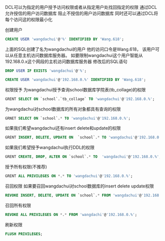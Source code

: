 DCL可以为指定的用户授予访问权限或者从指定用户处找回指定的权限
通过DCL允许授信的用户访问数据库 阻止不授信的用户访问数据库
同时还可以通过DCL将每个访问这的权限最小化

创建用户

```SQL
CREATE USER 'wangdachui'@'%' IDENTIFIED BY 'Wang.618';
```

上面的SQL创建了名为wangdachui的用户 他的访问口令是Wang.618， 该用户可以从任意主机访问数据库服务器。
如要限制wangdachui这个用户智能从192.168.0.x这个网段的主机访问数据库服务器
修改后的SQL语句

```SQL
DROP USER IF EXISTS 'wangdachui'@'%';

CREATE USER 'wangdachui'@'192.168.0.%' IDENTIFIED BY 'Wang.618';
```

权限授予
为wangdachui授予查询school数据库学院表(tb_collage)的权限

```SQL
GRENT SELECT ON `school`.`tb_collage` TO 'wangdachui'@'192.168.0.%';
```

为wangdachui对school数据库的所有对象都具有查询的权限

```SQL
GRNET SELECT ON `school`.* TO 'wangdachui'@'192.168.0.%';
```

如果我们希望wangdachui还有insert delete和update的权限

```SQL
GRENT INSERT, DELETE, UPDATE ON  `school`.* TO 'wangdachui'@'192.168.0.%';
```

如果我们希望授予wangdachui执行DDL的权限

```SQL
GRENT CREATE, DROP, ALTER ON `school`.* TO  'wangdachui'@'192.168.0.%';
```

授予所有权限(不推荐)
```SQL
GRENT ALL PRIVILEGES ON *.* TO 'wangdachui'@'192.168.0.%';
```

召回权限
如果要召回wangdachui对school数据库的insert delete update权限

```SQL
REVOKE INSERT, DELETE, UPDATE ON `school`.* FROM 'wangdachui'@'192.168.0.%';
```

召回所有权限
```SQL
REVOKE ALL PRIVILEGES ON *.* FROM 'wangdachi'@'192.168.0.%';
```

刷新权限
```SQL
FLUSH PRIVILEGES;
```
